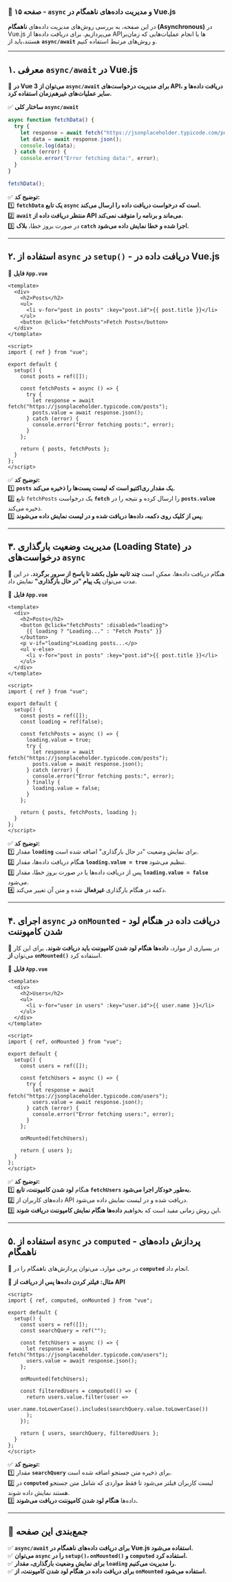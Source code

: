 ### **📌 صفحه ۱۵ - `async` و مدیریت داده‌های ناهمگام در Vue.js**  

در این صفحه، به بررسی روش‌های مدیریت داده‌های **ناهمگام (Asynchronous)** در Vue.js می‌پردازیم. برای دریافت داده‌ها از APIها یا انجام عملیات‌هایی که زمان‌بر هستند،باید از **`async/await`** و روش‌های مرتبط استفاده کنیم.  

---

## **۱. معرفی `async/await` در Vue.js**  

📌 **در Vue 3 می‌توان از `async/await` برای مدیریت درخواست‌های API، دریافت داده‌ها و سایر عملیات‌های غیرهم‌زمان استفاده کرد.**  

✅ **ساختار کلی `async/await`**  

```javascript
async function fetchData() {
  try {
    let response = await fetch("https://jsonplaceholder.typicode.com/posts");
    let data = await response.json();
    console.log(data);
  } catch (error) {
    console.error("Error fetching data:", error);
  }
}

fetchData();
```

✅ **توضیح کد:**  
1️⃣ **`fetchData` یک تابع `async` است که درخواست دریافت داده را ارسال می‌کند.**  
2️⃣ **`await` منتظر دریافت داده از API می‌ماند و برنامه را متوقف نمی‌کند.**  
3️⃣ در صورت بروز خطا، **بلاک `catch` اجرا شده و خطا نمایش داده می‌شود.**  

---

## **۲. استفاده از `async` در `setup()` - دریافت داده در Vue.js**  

📍 **فایل `App.vue`**  

```vue
<template>
  <div>
    <h2>Posts</h2>
    <ul>
      <li v-for="post in posts" :key="post.id">{{ post.title }}</li>
    </ul>
    <button @click="fetchPosts">Fetch Posts</button>
  </div>
</template>

<script>
import { ref } from "vue";

export default {
  setup() {
    const posts = ref([]);

    const fetchPosts = async () => {
      try {
        let response = await fetch("https://jsonplaceholder.typicode.com/posts");
        posts.value = await response.json();
      } catch (error) {
        console.error("Error fetching posts:", error);
      }
    };

    return { posts, fetchPosts };
  }
};
</script>
```

✅ **توضیح کد:**  
1️⃣ **`posts` یک مقدار ری‌اکتیو است که لیست پست‌ها را ذخیره می‌کند.**  
2️⃣ تابع `fetchPosts` یک درخواست **`fetch`** را ارسال کرده و نتیجه را در **`posts.value`** ذخیره می‌کند.  
3️⃣ **پس از کلیک روی دکمه، داده‌ها دریافت شده و در لیست نمایش داده می‌شوند.**  

---

## **۳. مدیریت وضعیت بارگذاری (Loading State) در درخواست‌های `async`**  

📌 هنگام دریافت داده‌ها، ممکن است **چند ثانیه طول بکشد تا پاسخ از سرور برگردد.** در این مدت می‌توان **یک پیام "در حال بارگذاری"** نمایش داد.  

📍 **فایل `App.vue`**  

```vue
<template>
  <div>
    <h2>Posts</h2>
    <button @click="fetchPosts" :disabled="loading">
      {{ loading ? "Loading..." : "Fetch Posts" }}
    </button>
    <p v-if="loading">Loading posts...</p>
    <ul v-else>
      <li v-for="post in posts" :key="post.id">{{ post.title }}</li>
    </ul>
  </div>
</template>

<script>
import { ref } from "vue";

export default {
  setup() {
    const posts = ref([]);
    const loading = ref(false);

    const fetchPosts = async () => {
      loading.value = true;
      try {
        let response = await fetch("https://jsonplaceholder.typicode.com/posts");
        posts.value = await response.json();
      } catch (error) {
        console.error("Error fetching posts:", error);
      } finally {
        loading.value = false;
      }
    };

    return { posts, fetchPosts, loading };
  }
};
</script>
```

✅ **توضیح کد:**  
1️⃣ مقدار **`loading`** برای نمایش وضعیت "در حال بارگذاری" اضافه شده است.  
2️⃣ هنگام دریافت داده‌ها، مقدار **`loading.value = true`** تنظیم می‌شود.  
3️⃣ پس از دریافت داده‌ها یا در صورت بروز خطا، مقدار **`loading.value = false`** می‌شود.  
4️⃣ دکمه در هنگام بارگذاری **غیرفعال** شده و متن آن تغییر می‌کند.  

---

## **۴. اجرای `async` در `onMounted` - دریافت داده در هنگام لود شدن کامپوننت**  

📌 در بسیاری از موارد، **داده‌ها هنگام لود شدن کامپوننت باید دریافت شوند.** برای این کار می‌توان **از `onMounted()`** استفاده کرد.  

📍 **فایل `App.vue`**  

```vue
<template>
  <div>
    <h2>Users</h2>
    <ul>
      <li v-for="user in users" :key="user.id">{{ user.name }}</li>
    </ul>
  </div>
</template>

<script>
import { ref, onMounted } from "vue";

export default {
  setup() {
    const users = ref([]);

    const fetchUsers = async () => {
      try {
        let response = await fetch("https://jsonplaceholder.typicode.com/users");
        users.value = await response.json();
      } catch (error) {
        console.error("Error fetching users:", error);
      }
    };

    onMounted(fetchUsers);

    return { users };
  }
};
</script>
```

✅ **توضیح کد:**  
1️⃣ هنگام **لود شدن کامپوننت، تابع `fetchUsers` به‌طور خودکار اجرا می‌شود.**  
2️⃣ داده‌های کاربران از API دریافت شده و در لیست نمایش داده می‌شود.  
3️⃣ این روش زمانی مفید است که بخواهیم **داده‌ها هنگام نمایش کامپوننت دریافت شوند.**  

---

## **۵. استفاده از `async` در `computed` - پردازش داده‌های ناهمگام**  

📌 در برخی موارد، می‌توان پردازش‌های ناهمگام را در **`computed`** انجام داد.  

📍 **مثال: فیلتر کردن داده‌ها پس از دریافت از API**  

```vue
<script>
import { ref, computed, onMounted } from "vue";

export default {
  setup() {
    const users = ref([]);
    const searchQuery = ref("");

    const fetchUsers = async () => {
      let response = await fetch("https://jsonplaceholder.typicode.com/users");
      users.value = await response.json();
    };

    onMounted(fetchUsers);

    const filteredUsers = computed(() => {
      return users.value.filter(user =>
        user.name.toLowerCase().includes(searchQuery.value.toLowerCase())
      );
    });

    return { users, searchQuery, filteredUsers };
  }
};
</script>
```

✅ **توضیح کد:**  
1️⃣ مقدار **`searchQuery`** برای ذخیره متن جستجو اضافه شده است.  
2️⃣ در **`computed`** لیست کاربران فیلتر می‌شود تا فقط مواردی که شامل متن جستجو هستند نمایش داده شوند.  
3️⃣ داده‌ها **هنگام لود شدن کامپوننت دریافت می‌شوند.**  

---

## **📌 جمع‌بندی این صفحه**  

✅ **`async/await` برای دریافت داده‌های ناهمگام در Vue.js استفاده می‌شود.**  
✅ **می‌توان `async` را در `setup()`، `onMounted()` و `computed` استفاده کرد.**  
✅ **برای نمایش وضعیت بارگذاری، مقدار `loading` را مدیریت می‌کنیم.**  
✅ **برای دریافت داده در هنگام لود شدن کامپوننت، از `onMounted` استفاده می‌شود.**  

